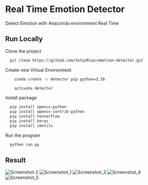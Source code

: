
# Real Time Emotion Detector

Detect Emotion with Anaconda environment Real Time


## Run Locally

Clone the project

```bash
  git clone https://github.com/SetyoRian/emotion-detector.git
```

Create new Virtual Environment
```bash
    conda create -n detector pip python=3.10

    activate detector
```

Install package

```bash
  pip install opencv-python
  pip install opencv-contrib-python
  pip install tensorflow
  pip install keras
  pip install imutils 
```

Run the program

```bash
  python run.py
```



## Result
![Screenshot 2](https://github.com/SetyoRian/emotion-detector/assets/71306933/2c9bf4b6-7216-4fee-8b85-2f4d2a9b5e38)
![Screenshot_1](https://github.com/SetyoRian/emotion-detector/assets/71306933/ab90756e-9ab4-4527-b52d-ed5a325ede0a)
![Screenshot_3](https://github.com/SetyoRian/emotion-detector/assets/71306933/e2ad5427-a208-4808-a54a-d5389637ea24)
![Screenshot_4](https://github.com/SetyoRian/emotion-detector/assets/71306933/661a73ad-bd05-45b3-bf1a-f695d07e8a5b)
![Screenshot_5](https://github.com/SetyoRian/emotion-detector/assets/71306933/c800de6b-57a6-43f5-833b-b79dd77c2998)


